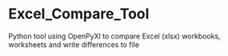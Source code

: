 # Excel_Compare_Tool
Python tool using OpenPyXl to compare Excel (xlsx) workbooks, worksheets and write differences to file
